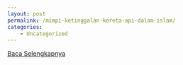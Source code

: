 ```yaml
---
layout: post
permalink: /mimpi-ketinggalan-kereta-api-dalam-islam/
categories:
    - Uncategorized
---
```


[Baca Selengkapnya](/03)